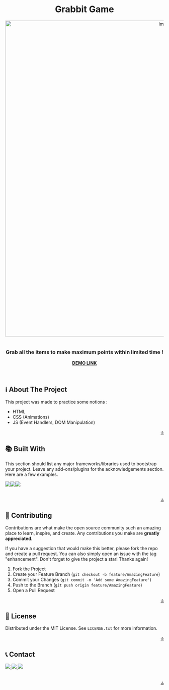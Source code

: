 <!-- TOP ANCHOR -->
<a name="top"></a>

<div align="center">
  <!-- PROJECT TITLE -->
  <h1 align="center">Grabbit Game</h1>
  
  <!-- PROJECT MOCKUP IMAGE -->
  <img style="margin-bottom:16px;" width="1001" alt="image" src="https://user-images.githubusercontent.com/108981645/200744252-d77279a9-efc3-4f26-b9a6-d64321f634f3.png">
 
  <p align="center"> 
    <h3>
    <!-- PROJECT SUBTITLE -->
      Grab all the items to make maximum points within limited time ! 
    </h3>
    <!-- PROJECT LINK -->
    <a href="https://grabbit-game.netlify.app/"><strong>DEMO LINK</strong></a>
  </p>
  <br />
</div>


<!-- ABOUT THE PROJECT -->
## ℹ️ About The Project

This project was made to practice some notions :
- HTML
- CSS (Animations)
- JS (Event Handlers, DOM Manipulation)

<p align="right"><a href="#top">🔝</a></p>

<!-- PROJECT STACK -->
## 📚 Built With

This section should list any major frameworks/libraries used to bootstrap your project. Leave any add-ons/plugins for the acknowledgements section. Here are a few examples.

<table>
  <tr>
    <img src="https://img.shields.io/badge/HTML5-E34F26?style=for-the-badge&logo=html5&logoColor=white" />
  </tr>
  <tr>
    <img src="https://img.shields.io/badge/CSS3-1572B6?style=for-the-badge&logo=css3&logoColor=white" />
  </tr>
    <tr>
    <img src="https://img.shields.io/badge/JavaScript-F7DF1E?style=for-the-badge&logo=javascript&logoColor=black" />
  </tr>
</table>

<p align="right"><a href="#top">🔝</a></p>

<!-- CONTRIBUTING -->
## 🤝 Contributing

Contributions are what make the open source community such an amazing place to learn, inspire, and create. Any contributions you make are **greatly appreciated**.

If you have a suggestion that would make this better, please fork the repo and create a pull request. You can also simply open an issue with the tag "enhancement".
Don't forget to give the project a star! Thanks again!

1. Fork the Project
2. Create your Feature Branch (`git checkout -b feature/AmazingFeature`)
3. Commit your Changes (`git commit -m 'Add some AmazingFeature'`)
4. Push to the Branch (`git push origin feature/AmazingFeature`)
5. Open a Pull Request

<p align="right"><a href="#top">🔝</a></p>


<!-- LICENSE -->
## 📄 License

Distributed under the MIT License. See `LICENSE.txt` for more information.

<p align="right"><a href="#top">🔝</a></p>


<!-- CONTACT -->
## 📞 Contact

<table>
  <tr>
    <a href="https://github.com/badelgeek">
      <img src="https://img.shields.io/badge/GitHub-100000?style=for-the-badge&logo=github&logoColor=white"/>
    </a>
  </tr>
  <tr>
    <a href="https://twitter.com/badelgeek">
        <img src="https://img.shields.io/badge/Twitter-1DA1F2?style=for-the-badge&logo=twitter&logoColor=white"/>
    </a>
  </tr>
  <tr>
    <a href="https://linkedin.com/abdelkarim-mehiaoui">
       <img src="https://img.shields.io/badge/LinkedIn-0077B5?style=for-the-badge&logo=linkedin&logoColor=white"/>
    </a>
  </tr>
</table>
 
<p align="right"><a href="#top">🔝</a></p>
